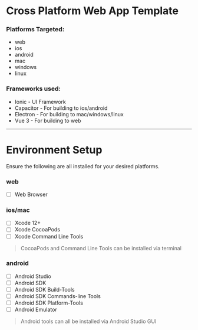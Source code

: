 # Cross Platform Web App Template

### Platforms Targeted:
- web
- ios
- android
- mac
- windows
- linux

### Frameworks used:
- Ionic - UI Framework
- Capacitor - For building to ios/android
- Electron - For building to mac/windows/linux
- Vue 3 - For building to web

---

# Environment Setup
Ensure the following are all installed for your desired platforms.

### web
- [ ] Web Browser
### ios/mac
- [ ] Xcode 12+
- [ ] Xcode CocoaPods
- [ ] Xcode Command Line Tools
> CocoaPods and Command Line Tools can be installed via terminal

### android
- [ ] Android Studio
- [ ] Android SDK
- [ ] Android SDK Build-Tools
- [ ] Android SDK Commands-line Tools
- [ ] Android SDK Platform-Tools
- [ ] Android Emulator
> Android tools can all be installed via Android Studio GUI